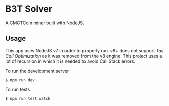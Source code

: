 # B3T Solver
A CMGTCoin miner built with NodeJS.

## Usage

This app uses NodeJS v7 in order to properly run. v8+ does not support *Tail Call Optimization* as it was removed from the v8 engine. This project uses a lot of recursion in which it is needed to avoid Call Stack errors.

To run the development server

    $ npm run dev

To run tests

    $ npm run test:watch
